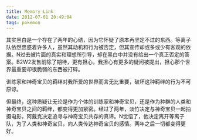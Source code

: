 ```yaml
---
title: Memory Link
date: 2012-07-01 20:49:04
tags: pokemon
---
```


其实黑白是一个存在了两年的心结，因为它怀疑了原本再坚定不过的东西。等离子队依然盅惑着许多人，虽然其动机和行为被否定，但其宣传却或多或少有客观的依据。N过去被片面的真实和理想所引导，却在黑白中并没有给出一个真正否定的答案。B2W2发售前除了期待，更有担心，我担心有更多的疑问被提出，担心那个世界最重要却很脆弱的东西被打碎。

训练家和神奇宝贝的羁绊对我所爱的世界而言无比重要，破坏这种羁绊的行为不可原谅。

但最终，这种质疑让无论是作为个体的训练家和神奇宝贝，还是作为种群的人类和神奇宝贝之间的羁绊，都变得更加紧密。经过了两年，淡竹决定与神奇宝贝一起拍摄电影，阿戴克决定追寻与神奇宝贝共存的真谛。N觉悟了，他决定离开等离子队，为了人类和神奇宝贝，向人类传达神奇宝贝的感情。两年之后一切都变得更好。